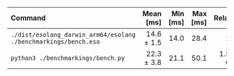 | Command | Mean [ms] | Min [ms] | Max [ms] | Relative |
|:---|---:|---:|---:|---:|
| `./dist/esolang_darwin_arm64/esolang ./benchmarkings/bench.eso` | 14.6 ± 1.5 | 14.0 | 28.4 | 1.00 |
| `python3 ./benchmarkings/bench.py` | 22.3 ± 3.8 | 21.1 | 50.1 | 1.52 ± 0.30 |
